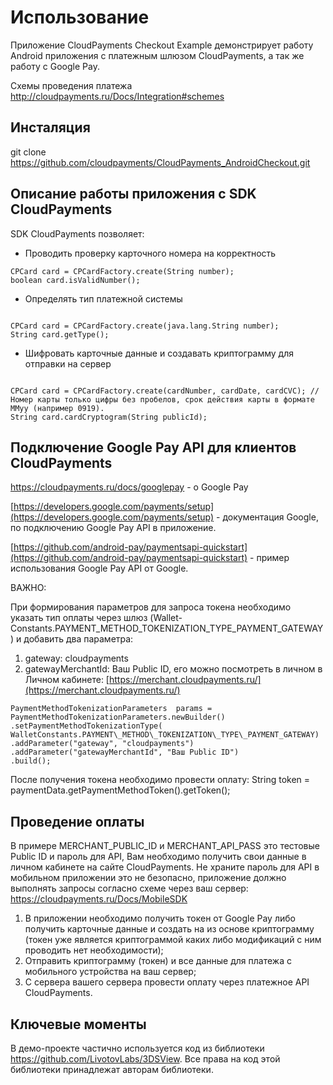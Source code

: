 # Использование  

Приложение CloudPayments Checkout Example демонстрирует работу Android приложения с платежным шлюзом CloudPayments, а так же работу с Google Pay.

Схемы проведения платежа http://cloudpayments.ru/Docs/Integration#schemes

## Инсталяция
git clone https://github.com/cloudpayments/CloudPayments_AndroidCheckout.git

## Описание работы приложения с SDK CloudPayments

SDK CloudPayments позволяет:

* Проводить проверку карточного номера на корректность

```
CPCard card = CPCardFactory.create(String number);
boolean card.isValidNumber();

```

* Определять тип платежной системы

```

CPCard card = CPCardFactory.create(java.lang.String number);
String card.getType();

```

* Шифровать карточные данные и создавать криптограмму для отправки на сервер

```

CPCard card = CPCardFactory.create(cardNumber, cardDate, cardCVC); // Номер карты только цифры без пробелов, срок действия карты в формате MMyy (например 0919).
String card.cardCryptogram(String publicId);

```
## Подключение Google Pay API для клиентов CloudPayments

https://cloudpayments.ru/docs/googlepay - о Google Pay

[https://developers.google.com/payments/setup](https://developers.google.com/payments/setup) \- документация Google, по подключению Google Pay API в приложение.

[https://github.com/android-pay/paymentsapi-quickstart](https://github.com/android-pay/paymentsapi-quickstart) -  пример использования Google Pay API от Google.

ВАЖНО:

При формирования параметров для запроса токена необходимо указать тип оплаты через шлюз (Wallet-Constants.PAYMENT\_METHOD\_TOKENIZATION\_TYPE\_PAYMENT_GATEWAY) и добавить два параметра:

1) gateway: cloudpayments
2) gatewayMerchantId: Ваш Public ID, его можно посмотреть в личном в Личном кабинете: [https://merchant.cloudpayments.ru/](https://merchant.cloudpayments.ru/)

```
PaymentMethodTokenizationParameters  params =
PaymentMethodTokenizationParameters.newBuilder()
.setPaymentMethodTokenizationType(
WalletConstants.PAYMENT\_METHOD\_TOKENIZATION\_TYPE\_PAYMENT_GATEWAY)
.addParameter("gateway", "cloudpayments")
.addParameter("gatewayMerchantId", "Ваш Public ID")
.build();
```

После получения токена необходимо провести оплату:
String token = paymentData.getPaymentMethodToken().getToken();

## Проведение оплаты

В примере MERCHANT\_PUBLIC\_ID и MERCHANT\_API\_PASS это тестовые Public ID и пароль для API, Вам необходимо получить свои данные в личном кабинете на сайте CloudPayments.
Не храните пароль для API в мобильном приложении это не безопасно, приложение должно выполнять запросы согласно схеме через ваш сервер: https://cloudpayments.ru/Docs/MobileSDK

1) В приложении необходимо получить  токен от Google Pay либо получить карточные данные и создать на из основе криптограмму (токен уже является криптограммой каких либо модификаций с ним проводить нет необходимости);
2) Отправить криптограмму (токен) и все данные для платежа с мобильного устройства на ваш сервер; 
3) С сервера вашего сервера провести оплату через платежное API CloudPayments.

## Ключевые моменты

В демо-проекте частично используется код из библиотеки https://github.com/LivotovLabs/3DSView. Все права на код этой библиотеки принадлежат авторам библиотеки.
